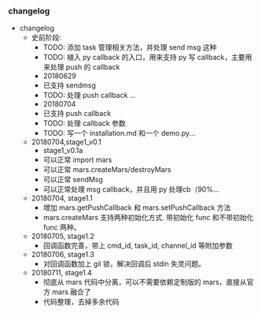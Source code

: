 ### changelog

 * changelog
    * 史前阶段:
        * TODO: 添加 task 管理相关方法，并处理 send msg 这种
        * TODO: 植入 py callback 的入口，用来支持 py 写 callback，主要用来处理 push 的 callback
        *  20180629 
        * 已支持 sendmsg 
        * TODO: 处理 push callback ...
        *  20180704 
        * 已支持 push callback
        * TODO: 处理 callback 参数
        * TODO: 写一个 installation.md 和一个 demo.py...
    * 20180704,stage1_v0.1
        * stage1_v0.1a
        * 可以正常 import mars
        * 可以正常 mars.createMars/destroyMars
        * 可以正常 sendMsg
        * 可以正常处理 msg callback，并且用 py 处理cb（90%...
    * 20180704, stage1.1
        * 增加 mars.getPushCallback 和 mars.setPushCallback 方法
        * mars.createMars  支持两种初始化方式. 带初始化 func 和不带初始化 func 两种。
    * 20180705, stage1.2
        * 回调函数完善，带上 cmd_id, task_id, channel_id 等附加参数
    * 20180706, stage1.3
        * 对回调函数加上 gil 锁，解决回调后 stdin 失灵问题。
    * 20180711, stage1.4
        * 彻底从 mars 代码中分离，可以不需要依赖定制版的 mars，直接从官方 mars 融合了
        * 代码整理，去掉多余代码
